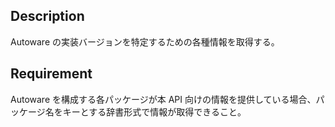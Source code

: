 ## Description

Autoware の実装バージョンを特定するための各種情報を取得する。

## Requirement

Autoware を構成する各パッケージが本 API 向けの情報を提供している場合、パッケージ名をキーとする辞書形式で情報が取得できること。
